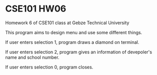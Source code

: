 # CSE101 HW06
Homework 6 of CSE101 class at Gebze Technical University

This program aims to design menu and use some different things.

If user enters selection 1, program draws a diamond on terminal.

If user enters selection 2, program gives an information of devepoler's name and school number.

If user enters selection 0, program closes.
